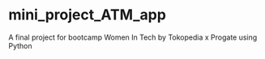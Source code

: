 # mini_project_ATM_app
A final project for bootcamp Women In Tech by Tokopedia x Progate using Python
